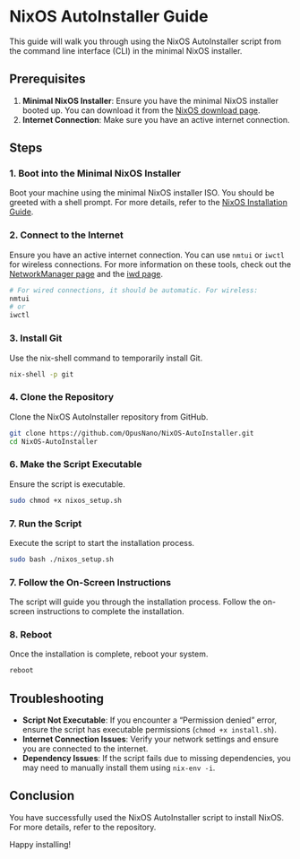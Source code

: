 # NixOS AutoInstaller Guide

This guide will walk you through using the NixOS AutoInstaller script from the command line interface (CLI) in the minimal NixOS installer.

## Prerequisites

1. **Minimal NixOS Installer**: Ensure you have the minimal NixOS installer booted up. You can download it from the [NixOS download page](https://nixos.org/download/).
2. **Internet Connection**: Make sure you have an active internet connection.

## Steps

### 1. Boot into the Minimal NixOS Installer

Boot your machine using the minimal NixOS installer ISO. You should be greeted with a shell prompt. For more details, refer to the [NixOS Installation Guide](https://nixos.wiki/wiki/NixOS_Installation_Guide).

### 2. Connect to the Internet

Ensure you have an active internet connection. You can use `nmtui` or `iwctl` for wireless connections. For more information on these tools, check out the [NetworkManager page](https://wiki.nixos.org/wiki/NetworkManager) and the [iwd page](https://nixos.wiki/wiki/Iwd).

```sh
# For wired connections, it should be automatic. For wireless:
nmtui
# or
iwctl
```
### 3. Install Git

Use the nix-shell command to temporarily install Git.

```sh
nix-shell -p git
```

### 4. Clone the Repository

Clone the NixOS AutoInstaller repository from GitHub.

```sh
git clone https://github.com/OpusNano/NixOS-AutoInstaller.git
cd NixOS-AutoInstaller
```

### 6. Make the Script Executable

Ensure the script is executable.

```sh
sudo chmod +x nixos_setup.sh
```

### 7. Run the Script

Execute the script to start the installation process.

```sh
sudo bash ./nixos_setup.sh
```

### 7. Follow the On-Screen Instructions

The script will guide you through the installation process. Follow the on-screen instructions to complete the installation.

### 8. Reboot

Once the installation is complete, reboot your system.

```sh
reboot
```

## Troubleshooting

- **Script Not Executable**: If you encounter a “Permission denied” error, ensure the script has executable permissions (`chmod +x install.sh`).
- **Internet Connection Issues**: Verify your network settings and ensure you are connected to the internet.
- **Dependency Issues**: If the script fails due to missing dependencies, you may need to manually install them using `nix-env -i`.

## Conclusion

You have successfully used the NixOS AutoInstaller script to install NixOS. For more details, refer to the repository.

Happy installing!
